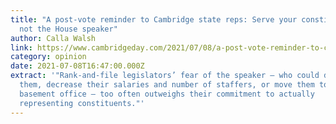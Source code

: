 ```yaml
---
title: "A post-vote reminder to Cambridge state reps: Serve your constituents,
  not the House speaker"
author: Calla Walsh
link: https://www.cambridgeday.com/2021/07/08/a-post-vote-reminder-to-cambridge-state-reps-serve-your-constituents-not-the-house-speaker/
category: opinion
date: 2021-07-08T16:47:00.000Z
extract: '"Rank-and-file legislators’ fear of the speaker – who could demote
  them, decrease their salaries and number of staffers, or move them to a moldy
  basement office – too often outweighs their commitment to actually
  representing constituents."'
---
```

